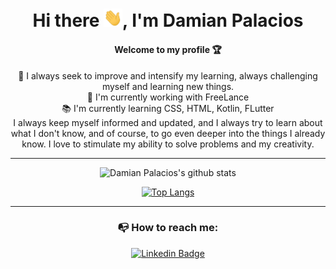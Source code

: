 <h1 align="center">Hi there <img src="https://raw.githubusercontent.com/ABSphreak/ABSphreak/master/gifs/Hi.gif" width="30px">, I'm Damian Palacios</h1>

<h4 align="center"> Welcome to my profile 🏆 </h4>

<p align="center">
🚀 I always seek to improve and intensify my learning, always challenging myself and learning new things.<br>
🧠 I'm currently working with FreeLance<br>
📚 I'm currently learning CSS, HTML, Kotlin, FLutter<br>
I always keep myself informed and updated, and I always try to learn about what I don't know, and of course, to go even deeper into the things I already know. I love to stimulate my ability to solve problems and my creativity.
</p>

 ---

   <div align="center">

![Damian Palacios's github stats](https://github-readme-stats.vercel.app/api?username=Palacios-OPTIMOS&show_icons=true&theme=dark)

[![Top Langs](https://github-readme-stats.vercel.app/api/top-langs/?username=Palacios-OPTIMOS&theme=dark)](https://github.com/felipecastrosales/github-readme-stats)

   </div>

---
 <h3 align="center"> 📭 How to reach me:</h3>
   
  <div align="center">
 
   [![Linkedin Badge](https://img.shields.io/badge/-Damian%20Palacios-292929?style=flat-square&logo=Linkedin&logoColor=white&link=https://www.linkedin.com/in/damianpalacioss/)](https://www.linkedin.com/in/damianpalacioss/)
  
  </div>
